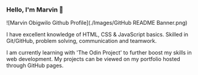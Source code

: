 ### Hello, I'm Marvin 👋

![Marvin Obigwilo Github Profile](./Images/GitHub README Banner.png)

I have excellent knowledge of HTML, CSS & JavaScript basics. Skilled in Git/GitHub, problem solving, communication and teamwork.

I am currently learning with 'The Odin Project' to further boost my skills in web development. My projects can be viewed on my portfolio hosted through GitHub pages.
